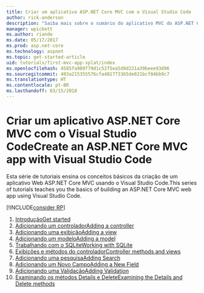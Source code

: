 ```yaml
---
title: Criar um aplicativo ASP.NET Core MVC com o Visual Studio Code
author: rick-anderson
description: "Saiba mais sobre o sumário do aplicativo MVC do ASP.NET Core com o tutorial de código do Visual Studio Code."
manager: wpickett
ms.author: riande
ms.date: 05/17/2017
ms.prod: asp.net-core
ms.technology: aspnet
ms.topic: get-started-article
uid: tutorials/first-mvc-app-xplat/index
ms.openlocfilehash: 4585fa989f79d1c52f5ea5d9d221a39beee93d96
ms.sourcegitcommit: 493a215355576cfa481773365de021bcf04bb9c7
ms.translationtype: HT
ms.contentlocale: pt-BR
ms.lasthandoff: 03/15/2018
---
```

# <a name="create-an-aspnet-core-mvc-app-with-visual-studio-code"></a><span data-ttu-id="7d93a-103">Criar um aplicativo ASP.NET Core MVC com o Visual Studio Code</span><span class="sxs-lookup"><span data-stu-id="7d93a-103">Create an ASP.NET Core MVC app with Visual Studio Code</span></span>

<span data-ttu-id="7d93a-104">Esta série de tutoriais ensina os conceitos básicos da criação de um aplicativo Web ASP.NET Core MVC usando o Visual Studio Code.</span><span class="sxs-lookup"><span data-stu-id="7d93a-104">This series of tutorials teaches you the basics of building an ASP.NET Core MVC web app using Visual Studio Code.</span></span> 

[!INCLUDE[consider RP](../../includes/razor.md)]

1. [<span data-ttu-id="7d93a-105">Introdução</span><span class="sxs-lookup"><span data-stu-id="7d93a-105">Get started</span></span>](xref:tutorials/first-mvc-app-xplat/start-mvc)
1. [<span data-ttu-id="7d93a-106">Adicionando um controlador</span><span class="sxs-lookup"><span data-stu-id="7d93a-106">Adding a controller</span></span>](xref:tutorials/first-mvc-app-xplat/adding-controller)
1. [<span data-ttu-id="7d93a-107">Adicionando uma exibição</span><span class="sxs-lookup"><span data-stu-id="7d93a-107">Adding a view</span></span>](xref:tutorials/first-mvc-app-xplat/adding-view)
1. [<span data-ttu-id="7d93a-108">Adicionando um modelo</span><span class="sxs-lookup"><span data-stu-id="7d93a-108">Adding a model</span></span>](xref:tutorials/first-mvc-app-xplat/adding-model)
1. [<span data-ttu-id="7d93a-109">Trabalhando com o SQLite</span><span class="sxs-lookup"><span data-stu-id="7d93a-109">Working with SQLite</span></span>](xref:tutorials/first-mvc-app-xplat/working-with-sql)
1. [<span data-ttu-id="7d93a-110">Exibições e métodos do controlador</span><span class="sxs-lookup"><span data-stu-id="7d93a-110">Controller methods and views</span></span>](xref:tutorials/first-mvc-app-xplat/controller-methods-views)
1. [<span data-ttu-id="7d93a-111">Adicionando uma pesquisa</span><span class="sxs-lookup"><span data-stu-id="7d93a-111">Adding Search</span></span>](xref:tutorials/first-mvc-app-xplat/search)
1. [<span data-ttu-id="7d93a-112">Adicionando um Novo Campo</span><span class="sxs-lookup"><span data-stu-id="7d93a-112">Adding a New Field</span></span>](xref:tutorials/first-mvc-app-xplat/new-field)
1. [<span data-ttu-id="7d93a-113">Adicionando uma Validação</span><span class="sxs-lookup"><span data-stu-id="7d93a-113">Adding Validation</span></span>](xref:tutorials/first-mvc-app-xplat/validation)
1. [<span data-ttu-id="7d93a-114">Examinando os métodos Details e Delete</span><span class="sxs-lookup"><span data-stu-id="7d93a-114">Examining the Details and Delete methods</span></span>](xref:tutorials/first-mvc-app/details)
